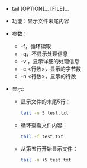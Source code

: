  

-  tail  [OPTION]... [FILE]...
   
   

- 功能：显示文件末尾内容

  

- 参数：

  - -f，循环读取
  - -q，不显示处理信息
  - -v ，显示详细的处理信息
  - -c <行数>，显示的字节数
  - -n <行数>，显示的行数
  
  
  
- 显示:

  - 显示文件的末尾5行：

    ```bash
    tail -n 5 test.txt
    ```
    
  - 循环查看文件内容：
    
    ```bash
    tail -f test.txt
    ```
    
  - 从第五行开始显示文件：
    
    ```bash
    tail -n +5 test.txt
    ```

